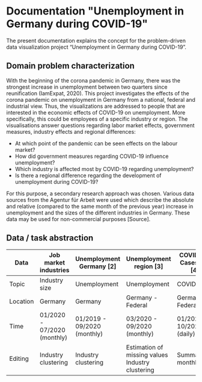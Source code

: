 # Documentation "Unemployment in Germany during COVID-19"

The present documentation explains the concept for the problem-driven data visualization project “Unemployment in Germany during COVID-19”.

## Domain problem characterization
With the beginning of the corona pandemic in Germany, there was the strongest increase in unemployment between two quarters since reunification (IamExpat, 2020). This project investigates the effects of the corona pandemic on unemployment in Germany from a national, federal and industrial view. Thus, the visualizations are addressed to people that are interested in the economic effects of COVID-19 on unemployment. More specifically, this could be employees of a specific industry or region. The visualisations answer questions regarding labor market effects, government measures, industry effects and regional differences:

- At which point of the pandemic can be seen effects on the labour market?
- How did government measures regarding COVID-19 influence unemployment?
- Which industry is affected most by COVID-19 regarding unemployment?
- Is there a regional difference regarding the development of unemployment during COVID-19?

For this purpose, a secondary research approach was chosen. Various data sources from the Agentur für Arbeit were used which describe the absolute and relative (compared to the same month of the previous year) increase in unemployment and the sizes of the different industries in Germany.  These data may be used for non-commercial purposes [Source].

## Data / task abstraction

| Data        | Job market industries       | Unemployment Germany [2]    | Unemployment region [3]     | COVID-19 Cases RKI [4]                     |
| ----------- | --------------------------- | --------------------------- | --------------------------- | ------------------------------------------ |
| Topic       | Industry size               | Unemployment                | Unemployment                | COVID-19                                   |
| Location    | Germany                     | Germany                     |  Germany - Federal          | Germany - Federal                          |
| Time        | 01/2020 - 07/2020 (monthly) | 01/2019 - 09/2020 (monthly) | 03/2020 - 09/2020 (monthly) | 01/2020 - 10/2020 (daily)                  |
| Editing     | Industry clustering         | Industry clustering         | Estimation of missing values <br> Industry clustering| Summarized monthly|
